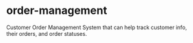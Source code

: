# order-management
Customer Order Management System that can help track customer info, their orders, and order statuses.
